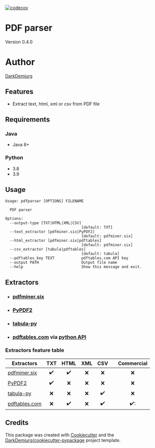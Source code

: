 [![codecov](https://codecov.io/gh/DarkDemiurg/pdfparser/branch/master/graph/badge.svg?token=tHkHPxsQGr)](https://codecov.io/gh/DarkDemiurg/pdfparser)

# PDF parser
Version 0.4.0

# Author
[DarkDemiurg](mailto:daefimov@gmail.com)

## Features

- Extract text, html, xml or csv from PDF file

## Requirements
### Java
- Java 8+
### Python
- 3.8
- 3.9

## Usage

```shell
Usage: pdfparser [OPTIONS] FILENAME

  PDF parser

Options:
  --output-type [TXT|HTML|XML|CSV]
                                  [default: TXT]
  --text_extractor [pdfminer.six|PyPDF2]
                                  [default: pdfminer.six]
  --html_extractor [pdfminer.six|pdftables]
                                  [default: pdfminer.six]
  --csv_extractor [tabula|pdftables]
                                  [default: tabula]
  --pdftables_key TEXT            pdftables.com API key
  --output PATH                   Output file name
  --help                          Show this message and exit.
```

## Extractors
- ### [pdfminer.six](https://github.com/pdfminer/pdfminer.six)
- ### [PyPDF2](https://github.com/py-pdf/PyPDF2)
- ### [tabula-py](https://github.com/chezou/tabula-py)
- ### [pdftables.com](http://pdftables.com) via [python API](https://github.com/pdftables/python-pdftables-api)

### Extractors feature table

| Extractors                                          | TXT |        HTML         | XML  | CSV   |     | Commercial     |
|----------------------------------------------------------|:---:|:---:|:----:|:---:|:---:|:---:|
| [pdfminer.six](https://github.com/pdfminer/pdfminer.six) | :heavy_check_mark: | :heavy_check_mark: | :x: | :x: |     | :x: |
| [PyPDF2](https://github.com/py-pdf/PyPDF2)               | :heavy_check_mark: | :x: | :x: | :x: |     | :x: |
| [tabula-py](https://github.com/chezou/tabula-py)         | :x: | :x: | :x: | :heavy_check_mark: |     | :x: |
| [pdftables.com](http://pdftables.com)                    | :x: | :heavy_check_mark: | :x: | :heavy_check_mark: |     |  :heavy_check_mark:: |

## Credits

This package was created with [Cookiecutter](https://github.com/audreyr/cookiecutter) and the [DarkDemiurg/cookiecutter-pypackage](https://github.com/DarkDemiurg/cookiecutter-pypackage) project template.
